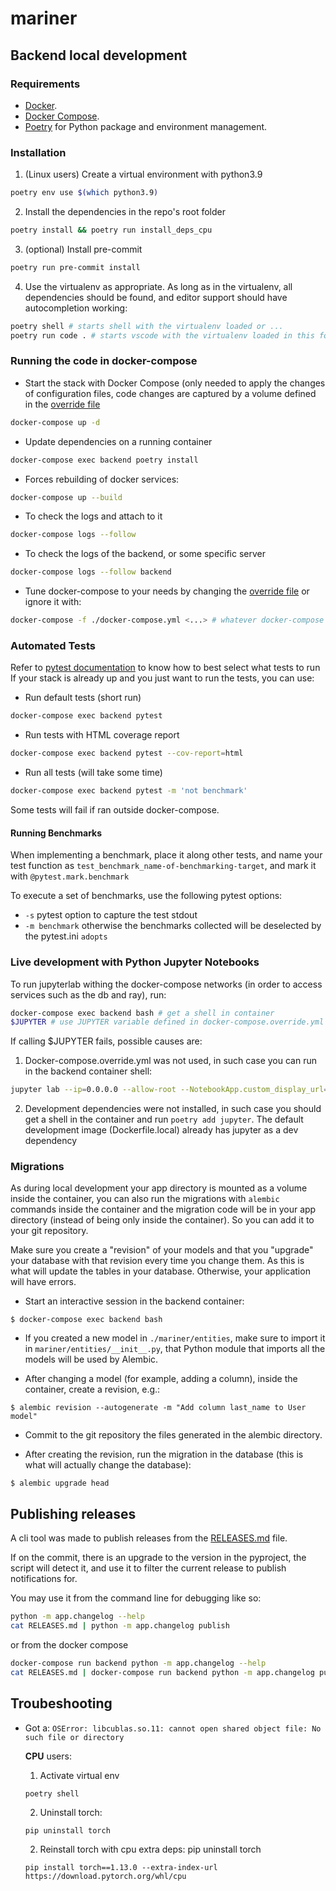 # mariner

## Backend local development

### Requirements

- [Docker](https://www.docker.com/).
- [Docker Compose](https://docs.docker.com/compose/install/).
- [Poetry](https://python-poetry.org/) for Python package and environment management.

### Installation

1. (Linux users) Create a virtual environment with python3.9

```bash
poetry env use $(which python3.9)
```

2. Install the dependencies in the repo's root folder

```bash
poetry install && poetry run install_deps_cpu
```

3. (optional) Install pre-commit

```bash
poetry run pre-commit install
```

4. Use the virtualenv as appropriate. As long as in the virtualenv, all dependencies should be found, and editor support should have autocompletion working:

```bash
poetry shell # starts shell with the virtualenv loaded or ...
poetry run code . # starts vscode with the virtualenv loaded in this folder
```

### Running the code in docker-compose

- Start the stack with Docker Compose (only needed to apply the changes of configuration files, code changes are captured by a volume defined in the [override file](./docker-compose.override.yml)

```bash
docker-compose up -d
```

- Update dependencies on a running container

```bash
docker-compose exec backend poetry install
```

- Forces rebuilding of docker services:

```bash
docker-compose up --build
```

- To check the logs and attach to it

```bash
docker-compose logs --follow
```

- To check the logs of the backend, or some specific server

```bash
docker-compose logs --follow backend
```

- Tune docker-compose to your needs by changing the [override file](./docker-compose.override.yml) or ignore it with:

```bash
docker-compose -f ./docker-compose.yml <...> # whatever docker-compose commad you'd like to run without being overwritten by override file
```

### Automated Tests

Refer to [pytest documentation](https://docs.pytest.org/en/7.2.x/) to know how to best select what tests to run
If your stack is already up and you just want to run the tests, you can use:

- Run default tests (short run)
```bash
docker-compose exec backend pytest
```

- Run tests with HTML coverage report

```bash
docker-compose exec backend pytest --cov-report=html
```

- Run all tests (will take some time)

```bash
docker-compose exec backend pytest -m 'not benchmark'
```

Some tests will fail if ran outside docker-compose.

#### Running Benchmarks

When implementing a benchmark, place it along other tests, and name your test function as `test_benchmark_name-of-benchmarking-target`, and mark it with `@pytest.mark.benchmark`

To execute a set of benchmarks, use the following pytest options:

- `-s` pytest option to capture the test stdout
- `-m benchmark` otherwise the benchmarks collected will be deselected by the pytest.ini `adopts`


### Live development with Python Jupyter Notebooks

To run jupyterlab withing the docker-compose networks (in order to access services such as the db and ray), run:

```bash
docker-compose exec backend bash # get a shell in container
$JUPYTER # use JUPYTER variable defined in docker-compose.override.yml
```
If calling $JUPYTER fails, possible causes are:

1. Docker-compose.override.yml was not used, in such case you can run in the backend container shell:
```bash
jupyter lab --ip=0.0.0.0 --allow-root --NotebookApp.custom_display_url=http://127.0.0.1:8888
```

2. Development dependencies were not installed, in such case you should 
get a shell in the container and run `poetry add jupyter`. The default
development image (Dockerfile.local) already has jupyter as a dev dependency

### Migrations

As during local development your app directory is mounted as a volume inside the container, you can also run the migrations with `alembic` commands inside the container and the migration code will be in your app directory (instead of being only inside the container). So you can add it to your git repository.

Make sure you create a "revision" of your models and that you "upgrade" your database with that revision every time you change them. As this is what will update the tables in your database. Otherwise, your application will have errors.

- Start an interactive session in the backend container:

```console
$ docker-compose exec backend bash
```

- If you created a new model in `./mariner/entities`, make sure to import it in `mariner/entities/__init__.py`, that Python module that imports all the models will be used by Alembic.

- After changing a model (for example, adding a column), inside the container, create a revision, e.g.:

```console
$ alembic revision --autogenerate -m "Add column last_name to User model"
```

- Commit to the git repository the files generated in the alembic directory.

- After creating the revision, run the migration in the database (this is what will actually change the database):

```console
$ alembic upgrade head
```

## Publishing releases

A cli tool was made to publish releases from the [RELEASES.md](./RELEASES.md) file.

If on the commit, there is an upgrade to the version in the pyproject, the script will
detect it, and use it to filter the current release to publish notifications for.

You may use it from the command line for debugging like so:

```bash
python -m app.changelog --help
cat RELEASES.md | python -m app.changelog publish
```

or from the docker compose

```bash
docker-compose run backend python -m app.changelog --help
cat RELEASES.md | docker-compose run backend python -m app.changelog publish
```

## Troubeshooting

- Got a: `OSError: libcublas.so.11: cannot open shared object file: No such file or directory`

    **CPU** users:

    1. Activate virtual env
    ```
    poetry shell
    ```
    2. Uninstall torch: 
    ```
    pip uninstall torch
    ```
    2. Reinstall torch with cpu extra deps: 
    pip uninstall torch
    ```
    pip install torch==1.13.0 --extra-index-url https://download.pytorch.org/whl/cpu
    ```



